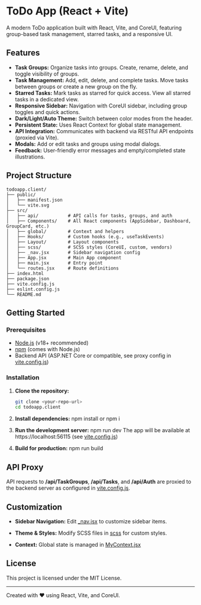 # ToDo App (React + Vite)

A modern ToDo application built with React, Vite, and CoreUI, featuring group-based task management, starred tasks, and a responsive UI.

## Features

- **Task Groups:** Organize tasks into groups. Create, rename, delete, and toggle visibility of groups.
- **Task Management:** Add, edit, delete, and complete tasks. Move tasks between groups or create a new group on the fly.
- **Starred Tasks:** Mark tasks as starred for quick access. View all starred tasks in a dedicated view.
- **Responsive Sidebar:** Navigation with CoreUI sidebar, including group toggles and quick actions.
- **Dark/Light/Auto Theme:** Switch between color modes from the header.
- **Persistent State:** Uses React Context for global state management.
- **API Integration:** Communicates with backend via RESTful API endpoints (proxied via Vite).
- **Modals:** Add or edit tasks and groups using modal dialogs.
- **Feedback:** User-friendly error messages and empty/completed state illustrations.

## Project Structure

```
todoapp.client/
├── public/
│   ├── manifest.json
│   └── vite.svg
├── src/
│   ├── api/           # API calls for tasks, groups, and auth
│   ├── Components/    # All React components (AppSidebar, Dashboard, GroupCard, etc.)
│   ├── global/        # Context and helpers
│   ├── Hooks/         # Custom hooks (e.g., useTaskEvents)
│   ├── Layout/        # Layout components
│   ├── scss/          # SCSS styles (CoreUI, custom, vendors)
│   ├── _nav.jsx       # Sidebar navigation config
│   ├── App.jsx        # Main App component
│   ├── main.jsx       # Entry point
│   └── routes.jsx     # Route definitions
├── index.html
├── package.json
├── vite.config.js
├── eslint.config.js
└── README.md
```


## Getting Started

### Prerequisites

- [Node.js](https://nodejs.org/) (v18+ recommended)
- [npm](https://www.npmjs.com/) (comes with Node.js)
- Backend API (ASP.NET Core or compatible, see proxy config in [vite.config.js](./vite.config.js))

### Installation

1. **Clone the repository:**
   ```sh
   git clone <your-repo-url>
   cd todoapp.client

2. **Install dependencies:**
   npm install or npm i

3. **Run the development server:**
   npm run dev
   The app will be available at https://localhost:56115 (see [vite.config.js](./vite.config.js))

4. **Build for production:**
   npm run build

## API Proxy

API requests to **/api/TaskGroups**, **/api/Tasks**, and **/api/Auth** are proxied to the backend server as configured in [vite.config.js](./vite.config.js).

## Customization

- **Sidebar Navigation:** Edit [_nav.jsx](./src/_nav.jsx) to customize sidebar items.

- **Theme & Styles:** Modify SCSS files in [scss](./src/scss) for custom styles.

- **Context:** Global state is managed in [MyContext.jsx](./src/global/MyContext.jsx)

## License

This project is licensed under the MIT License.

---
Created with ❤️ using React, Vite, and CoreUI.
